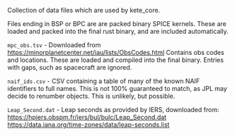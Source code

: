 Collection of data files which are used by kete_core.

Files ending in BSP or BPC are are packed binary SPICE kernels.
These are loaded and packed into the final rust binary, and are included automatically.

`mpc_obs.tsv` - Downloaded from https://minorplanetcenter.net/iau/lists/ObsCodes.html
    Contains obs codes and locations. These are loaded and compiled into the final
    binary. Entries with gaps, such as spacecraft are ignored.

`naif_ids.csv` - CSV containing a table of many of the known NAIF identifiers to full
    names. This is not 100% guaranteed to match, as JPL may decide to renumber objects.
    This is unlikely, but possible.

`Leap_Second.dat` - Leap seconds as provided by IERS, downloaded from:
    https://hpiers.obspm.fr/iers/bul/bulc/Leap_Second.dat
    https://data.iana.org/time-zones/data/leap-seconds.list